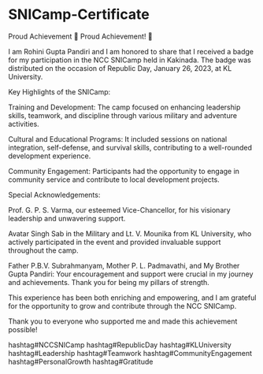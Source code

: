 # SNICamp-Certificate
Proud Achievement 
🌟 Proud Achievement! 🌟

I am Rohini Gupta Pandiri and I am honored to share that I received a badge for my participation in the NCC SNICamp held in Kakinada. The badge was distributed on the occasion of Republic Day, January 26, 2023, at KL University.

Key Highlights of the SNICamp:

Training and Development: The camp focused on enhancing leadership skills, teamwork, and discipline through various military and adventure activities.

Cultural and Educational Programs: It included sessions on national integration, self-defense, and survival skills, contributing to a well-rounded development experience.

Community Engagement: Participants had the opportunity to engage in community service and contribute to local development projects.

Special Acknowledgements:

Prof. G. P. S. Varma, our esteemed Vice-Chancellor, for his visionary leadership and unwavering support.

Avatar Singh Sab in the Military and Lt. V. Mounika from KL University, who actively participated in the event and provided invaluable support throughout the camp.

Father P.B.V. Subrahmanyam, Mother P. L. Padmavathi, and My Brother Gupta Pandiri: Your encouragement and support were crucial in my journey and achievements. Thank you for being my pillars of strength.

This experience has been both enriching and empowering, and I am grateful for the opportunity to grow and contribute through the NCC SNICamp.

Thank you to everyone who supported me and made this achievement possible!

hashtag#NCCSNICamp hashtag#RepublicDay hashtag#KLUniversity hashtag#Leadership hashtag#Teamwork hashtag#CommunityEngagement hashtag#PersonalGrowth hashtag#Gratitude
